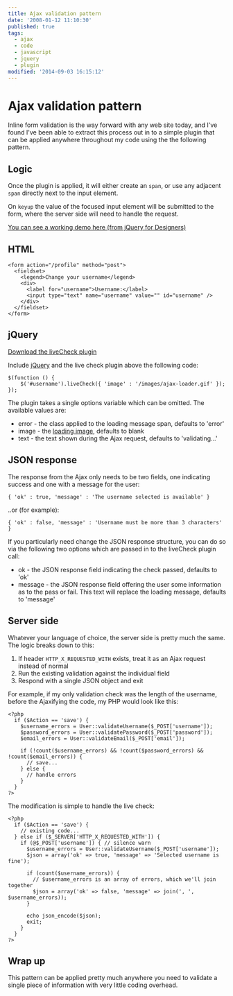 ```yaml
---
title: Ajax validation pattern
date: '2008-01-12 11:10:30'
published: true
tags:
  - ajax
  - code
  - javascript
  - jquery
  - plugin
modified: '2014-09-03 16:15:12'
---
```

# Ajax validation pattern

Inline form validation is the way forward with any web site today, and I've found I've been able to extract this process out in to a simple plugin that can be applied anywhere throughout my code using the the following pattern.


<!--more-->

## Logic

Once the plugin is applied, it will either create an <code>span</code>, or use any adjacent <code>span</code> directly next to the input element.

On <code>keyup</code> the value of the focused input element will be submitted to the form, where the server side will need to handle the request.

[You can see a working demo here (from jQuery for Designers)](http://jqueryfordesigners.com/demo/ajax-validation.php)

## HTML

<script src="http://remysharp.com/js/prettify.packed.js" type="text/javascript" charset="utf-8"></script>
<pre><code class="prettyprint">&lt;form action=&quot;/profile&quot; method=&quot;post&quot;&gt;
  &lt;fieldset&gt;
    &lt;legend&gt;Change your username&lt;/legend&gt;
    &lt;div&gt;
      &lt;label for=&quot;username&quot;&gt;Username:&lt;/label&gt;
      &lt;input type=&quot;text&quot; name=&quot;username&quot; value=&quot;&quot; id=&quot;username&quot; /&gt;
    &lt;/div&gt;
  &lt;/fieldset&gt;
&lt;/form&gt;</code></pre>

## jQuery

[Download the liveCheck plugin](/downloads/livecheck.js)

Include [jQuery](http://jquery.com) and the live check plugin above the following code:

<pre><code class="prettyprint">$(function () {
    $('#username').liveCheck({ 'image' : '/images/ajax-loader.gif' });
});</code></pre>

The plugin takes a single options variable which can be omitted.  The available values are:

* error - the class applied to the loading message span, defaults to 'error'
* image - the [loading image](/downloads/ajax-loader.gif), defaults to blank
* text - the text shown during the Ajax request, defaults to 'validating...'

## JSON response

The response from the Ajax only needs to be two fields, one indicating success and one with a message for the user:

<pre><code class="prettyprint">{ 'ok' : true, 'message' : 'The username selected is available' }</code></pre>

..or (for example):

<pre><code class="prettyprint">{ 'ok' : false, 'message' : 'Username must be more than 3 characters' }</code></pre>

If you particularly need change the JSON response structure, you can do so via the following two options which are passed in to the liveCheck plugin call:

* ok - the JSON response field indicating the check passed, defaults to 'ok'
* message - the JSON response field offering the user some information as to the pass or fail.  This text will replace the loading message, defaults to 'message'

## Server side

Whatever your language of choice, the server side is pretty much the same.  The logic breaks down to this:

1. If header <code>HTTP\_X\_REQUESTED\_WITH</code> exists, treat it as an Ajax request instead of normal
2. Run the existing validation against the individual field
3. Respond with a single JSON object and exit

For example, if my only validation check was the length of the username, before the Ajaxifying the code, my PHP would look like this:

<pre><code class="prettyprint">&lt;?php
  if ($Action == 'save') {
    $username_errors = User::validateUsername($_POST['username']);
    $password_errors = User::validatePassword($_POST['password']);
    $email_errors = User::validateEmail($_POST['email']);
    
    if (!count($username_errors) && !count($password_errors) && !count($email_errors)) {
      // save...
    } else {
      // handle errors
    }
  }
?&gt;</code></pre>

The modification is simple to handle the live check:

<pre><code class="prettyprint">&lt;?php
  if ($Action == 'save') {
    // existing code...
  } else if ($_SERVER['HTTP_X_REQUESTED_WITH']) {
    if (@$_POST['username']) { // silence warn
      $username_errors = User::validateUsername($_POST['username']);
      $json = array('ok' => true, 'message' => 'Selected username is fine');
      
      if (count($username_errors)) {
        // $username_errors is an array of errors, which we'll join together
        $json = array('ok' => false, 'message' => join(', ', $username_errors));
      }
      
      echo json_encode($json);
      exit;
    }
  }
?&gt;</code></pre>

## Wrap up

This pattern can be applied pretty much anywhere you need to validate a single piece of information with very little coding overhead.
